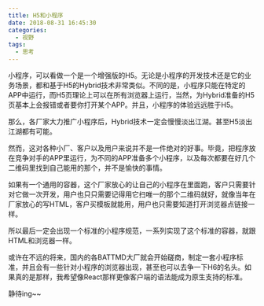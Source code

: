 ```yaml
---
title: H5和小程序
date: 2018-08-31 16:45:30
categories:
  - 视野
tags:
  - 思考
---
```


小程序，可以看做一个是一个增强版的H5。无论是小程序的开发技术还是它的业务场景，都和基于H5的Hybrid技术非常类似。不同的是，小程序只能在特定的APP中运行，而H5页理论上可以在所有浏览器上运行，当然，为Hybrid准备的H5页基本上会报错或者要你打开某个APP。并且，小程序的体验远远胜于H5。

那么，各厂家大力推广小程序后，Hybrid技术一定会慢慢淡出江湖。甚至H5淡出江湖都有可能。

然而，这对各种小厂、客户以及用户来说并不是一件绝对的好事。毕竟，把程序放在竞争对手的APP里运行，为不同的APP准备多个小程序，以及每次都要在好几个二维码里找到自己能用的那个，并不是愉快的事情。

如果有一个通用的容器，这个厂家放心的让自己的小程序在里面跑，客户只需要针对它做一次开发，用户也只只需要记得用它扫唯一的那个二维码就好，就像当年在厂家放心的写HTML，客户买模板就能用，用户也只需要知道打开浏览器点链接一样。

所以最后一定会出现一个标准的小程序规范，一系列实现了这个标准的容器，就跟HTML和浏览器一样。

或许在不远的将来，国内的各BATTMD大厂就会开始磋商，制定一套小程序标准，并且会有一些针对小程序的浏览器出现，甚至也可以去争一下H6的名头。如果真的是那样，我希望像React那样更像客户端的语法能成为原生支持的标准。

静待ing~~
